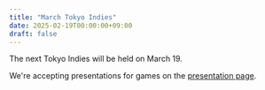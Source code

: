 ```yaml
---
title: "March Tokyo Indies"
date: 2025-02-19T00:00:00+09:00
draft: false
---
```


The next Tokyo Indies will be held on March 19.

We're accepting presentations for games on the [presentation page](/en/present).

